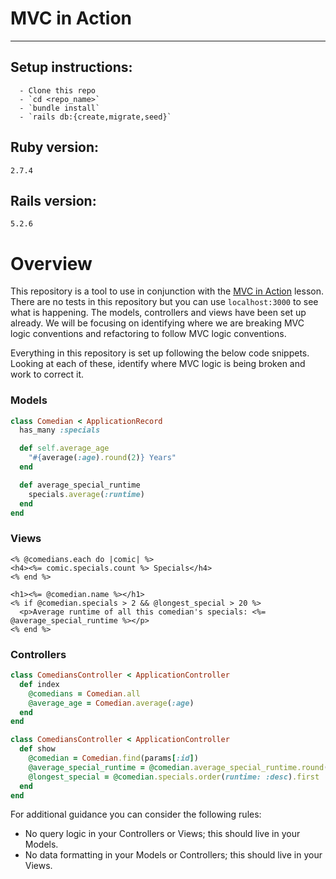 # MVC in Action
------

## Setup instructions:
```
  - Clone this repo
  - `cd <repo_name>`
  - `bundle install`
  - `rails db:{create,migrate,seed}`
```

## Ruby version:
`2.7.4`

## Rails version:
`5.2.6`


# Overview

This repository is a tool to use in conjunction with the [MVC in Action](https://backend.turing.edu/module2/lessons/mvc_in_action) lesson. There are no tests in this repository but you can use `localhost:3000` to see what is happening. The models, controllers and views have been set up already. We will be focusing on identifying where we are breaking MVC logic conventions and refactoring to follow MVC logic conventions.

Everything in this repository is set up following the below code snippets. Looking at each of these, identify where MVC logic is being broken and work to correct it.

### Models

```ruby
class Comedian < ApplicationRecord
  has_many :specials

  def self.average_age
    "#{average(:age).round(2)} Years"
  end

  def average_special_runtime
    specials.average(:runtime)
  end
end
```

### Views
```erb
<% @comedians.each do |comic| %>
<h4><%= comic.specials.count %> Specials</h4>
<% end %>
```

```erb
<h1><%= @comedian.name %></h1>
<% if @comedian.specials > 2 && @longest_special > 20 %>
  <p>Average runtime of all this comedian's specials: <%= @average_special_runtime %></p>
<% end %>
```

### Controllers
```ruby
class ComediansController < ApplicationController
  def index
    @comedians = Comedian.all
    @average_age = Comedian.average(:age)
  end
end
```

```ruby
class ComediansController < ApplicationController
  def show
    @comedian = Comedian.find(params[:id])
    @average_special_runtime = @comedian.average_special_runtime.round(2)
    @longest_special = @comedian.specials.order(runtime: :desc).first
  end
end
```

For additional guidance you can consider the following rules:

* No query logic in your Controllers or Views; this should live in your Models.
* No data formatting in your Models or Controllers; this should live in your Views.
